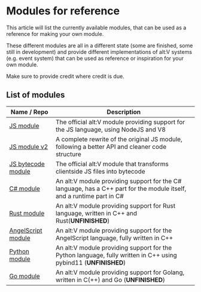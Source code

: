 # Modules for reference

This article will list the currently available modules, that can be used as a reference for making your own module.

These different modules are all in a different state (some are finished, some still in development) and provide
different implementations of alt:V systems (e.g. event system) that can be used as reference or inspiration for
your own module.

Make sure to provide credit where credit is due.

## List of modules

| Name / Repo                                                                      | Description                                                                                                           |
|----------------------------------------------------------------------------------|-----------------------------------------------------------------------------------------------------------------------|
| [JS module](https://github.com/altmp/altv-js-module)                             | The official alt:V module providing support for the JS language, using NodeJS and V8                                  |
| [JS module v2](https://github.com/altmp/altv-js-module-v2)                       | A complete rewrite of the original JS module, following a better API and cleaner code structure                       |
| [JS bytecode module](https://github.com/altmp/altv-js-bytecode)                  | The official alt:V module that transforms clientside JS files into bytecode                                           |
| [C# module](https://github.com/FabianTerhorst/coreclr-module)                    | An alt:V module providing support for the C# language, has a C++ part for the module itself, and a runtime part in C# |
| [Rust module](https://github.com/xxshady/altv-rust)                              | An alt:V module providing support for Rust language, written in C++ and Rust(**UNFINISHED**)                          |
| [AngelScript module](https://github.com/LeonMrBonnie/altv-angelscript-module)    | An alt:V module providing support for the AngelScript language, fully written in C++                                  |
| [Python module](https://github.com/Marvisak/altv-python-module)                  | An alt:V module providing support for the Python language, fully written in C++ using pybind11 (**UNFINISHED**)       |
| [Go module](https://github.com/Timo972/altv-go)                                  | An alt:V module providing support for Golang, written in C(++) and Go (**UNFINISHED**)                                |